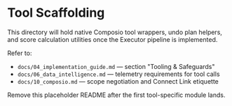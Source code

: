 # Tool Scaffolding

This directory will hold native Composio tool wrappers, undo plan helpers, and
score calculation utilities once the Executor pipeline is implemented.

Refer to:
- `docs/04_implementation_guide.md` — section "Tooling & Safeguards"
- `docs/06_data_intelligence.md` — telemetry requirements for tool calls
- `docs/10_composio.md` — scope negotiation and Connect Link etiquette

Remove this placeholder README after the first tool-specific module lands.
